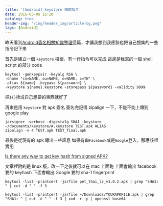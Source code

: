 ```yaml
---
title: '[Android] keystore 相關指令'
date: 2016-03-08 16:20
catalog: true
header-img: "/img/header_img/article-bg.png"
tags: [Android]
---
```

昨天看到[Android簽名相關知識整理](http://droidyue.com/blog/2016/03/06/summary-of-android-signing/)這篇，才讓我想到我應該也把自己搜集的一些指令記下來

首先是建立一個 `keystore` 檔案，有一行指令可以完成
這邊是我寫的一個 shell script 的部分 code
```
keytool -genkeypair -keyalg RSA \
-dname "cn=NAME, ou=NAME, o=NAME, c=TW" \
-alias ${name} -keypass ${password} \
-keystore ${name}.keystore -storepass ${password} -validity 9999
```
把`${}`換成自己想要的東西就好了

再來是用 `keystore` 對 apk 簽名
簽名完記得 zipalign 一下，不能不能上傳到 google play
```
jarsigner -verbose -digestalg SHA1 -keystore ~/documents/keystore/A.keystore TEST.apk ALIAS
zipalign -v 4 TEST.apk TEST_final.apk
```

最後是從現有的 apk 導出一些訊息
如果有串`Facebook`或是`Google`登入，那應該很實用

[Is there any way to get key hash from signed APK?](http://stackoverflow.com/questions/17423870/is-there-any-way-to-get-key-hash-from-signed-apk)

文章裡附的是 linux 版，改一下之後就可以在 mac 上面跑
上面會輸出 facebook 要的 keyhash
下面會輸出 Google 要的 sha-1 fingerprint
```
keytool -list -printcert -jarfile pet_thai_lz_v1.0.2.apk | grep "SHA1: " | cut -d " " -f 3

keytool -list -printcert -jarfile ~/Downloads/YOURAPKFILE.apk | grep "SHA1: " | cut -d " " -f 3 | xxd -r -p | openssl base64
```
